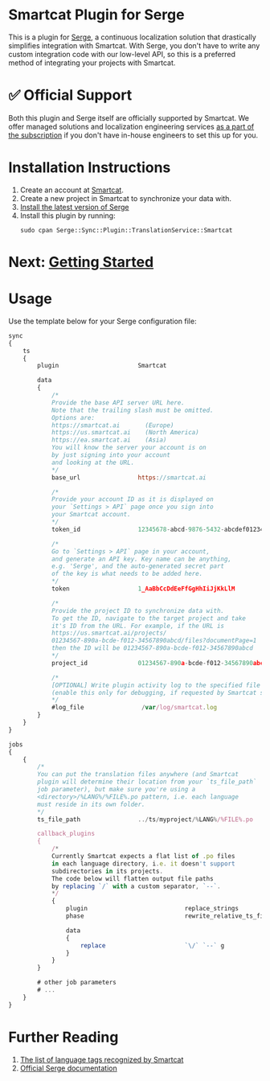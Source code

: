 # Smartcat Plugin for Serge

This is a plugin for [Serge](https://serge.io/), a continuous localization solution that drastically simplifies integration with Smartcat. With Serge, you don't have to write any custom integration code with our low-level API, so this is a preferred method of integrating your projects with Smartcat.

# :white_check_mark: Official Support

Both this plugin and Serge itself are officially supported by Smartcat. We offer managed solutions and localization engineering services [as a part of the subscription](https://www.smartcat.ai/pricing/) if you don't have in-house engineers to set this up for you.</p>

# Installation Instructions

1. Create an account at [Smartcat](https://www.smartcat.ai/).
2. Create a new project in Smartcat to synchronize your data with.
3. [Install the latest version of Serge](https://serge.io/download/?/latest)
4. Install this plugin by running:
    ```
    sudo cpan Serge::Sync::Plugin::TranslationService::Smartcat
    ```

# Next: [Getting Started](https://github.com/smartcatai/smartcat-serge-bootstrap)

# Usage

Use the template below for your Serge configuration file:

```javascript
sync
{
    ts
    {
        plugin                      Smartcat

        data
        {
            /*
            Provide the base API server URL here.
            Note that the trailing slash must be omitted.
            Options are:
            https://smartcat.ai       (Europe)
            https://us.smartcat.ai    (North America)
            https://ea.smartcat.ai    (Asia)
            You will know the server your account is on
            by just signing into your account
            and looking at the URL.
            */
            base_url                https://smartcat.ai

            /*
            Provide your account ID as it is displayed on
            your `Settings > API` page once you sign into
            your Smartcat account.
            */
            token_id                12345678-abcd-9876-5432-abcdef012345

            /*
            Go to `Settings > API` page in your account,
            and generate an API key. Key name can be anything,
            e.g. 'Serge', and the auto-generated secret part
            of the key is what needs to be added here.
            */
            token                   1_AaBbCcDdEeFfGgHhIiJjKkLlM

            /*
            Provide the project ID to synchronize data with.
            To get the ID, navigate to the target project and take
            it's ID from the URL. For example, if the URL is
            https://us.smartcat.ai/projects/
            01234567-890a-bcde-f012-34567890abcd/files?documentPage=1
            then the ID will be 01234567-890a-bcde-f012-34567890abcd
            */
            project_id              01234567-890a-bcde-f012-34567890abcd

            /*
            [OPTIONAL] Write plugin activity log to the specified file
            (enable this only for debugging, if requested by Smartcat support).
            */
            #log_file                /var/log/smartcat.log
        }
    }
}

jobs
{
    {
        /*
        You can put the translation files anywhere (and Smartcat
        plugin will determine their location from your `ts_file_path`
        job parameter), but make sure you're using a
        <directory>/%LANG%/%FILE%.po pattern, i.e. each language
        must reside in its own folder.
        */
        ts_file_path                ../ts/myproject/%LANG%/%FILE%.po

        callback_plugins
        {
            /*
            Currently Smartcat expects a flat list of .po files
            in each language directory, i.e. it doesn't support
            subdirectories in its projects.
            The code below will flatten output file paths
            by replacing `/` with a custom separator, `--`.
            */
            {
                plugin                           replace_strings
                phase                            rewrite_relative_ts_file_path

                data
                {
                    replace                      `\/` `--` g
                }
            }
        }

        # other job parameters
        # ...
    }
}
```

# Further Reading

1. [The list of language tags recognized by Smartcat](https://smartcat.ai/Home/Languages)
2. [Official Serge documentation](https://serge.io/docs/)
